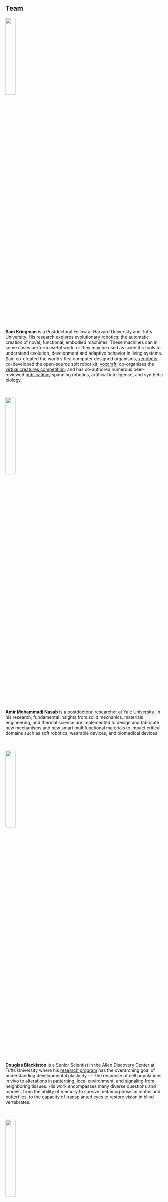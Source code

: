 ## Team

<img src="https://cdorgs.github.io/img/sam.jpg" width="25%">


**Sam Kriegman** 
is a Postdoctoral Fellow at Harvard University and Tufts University.
His research explores evolutionary robotics: the automatic creation of novel, functional, embodied machines.
These machines can in some cases perform useful work, or they may be used as scientific tools to understand evolution, development and adaptive behavior in living systems.
Sam 
co-created the world’s first computer designed organisms, [xenobots](https://cdorgs.github.io/);
co-developed the open-source soft robot kit, [voxcraft](https://voxcraft.github.io/);
co-organizes the [virtual creatures competition](https://virtualcreatures.github.io/); 
and has co-authored numerous peer-reviewed [publications](https://scholar.google.com/citations?user=DCIwaLwAAAAJ) spanning robotics, artificial intelligence, and synthetic biology.
<br><br><br>


<img src="https://voxcraft.github.io/img/amir.jpg" width="25%">

**Amir Mohammadi Nasab**
is a postdoctoral researcher at Yale University. In his research, fundamental insights from solid mechanics, materials engineering, and thermal science are implemented to design and fabricate new mechanisms and new smart multifunctional materials to impact critical domains such as soft robotics, wearable devices, and biomedical devices.
<br><br><br>


<img src="https://cdorgs.github.io/img/doug.jpg" width="25%">

**Douglas Blackiston** is a Senior Scientist in the Allen Discovery Center at Tufts University where his [research program](https://douglas-blackiston.weebly.com/) has the overarching goal of understanding developmental plasticity --- the response of cell populations in vivo to alterations in patterning, local environment, and signaling from neighboring tissues.  His work encompasses many diverse questions and models, from the ability of memory to survive metamorphosis in moths and butterflies, to the capacity of transplanted eyes to restore vision in blind vertebrates.
<br><br><br>

<img src="https://voxcraft.github.io/img/hannah.jpg" width="25%">

**Hannah Steele** 
is a student at Yale University who aims to become a mechanical engineer with a PhD focusing on sustainable design, with the eventual goal of working in the space industry.
<br><br><br>


<img src="https://cdorgs.github.io/img/mike.jpg" width="40%">

**Michael Levin** is the Vannevar Bush Professor of Biology at Tufts University, and the director of the [Allen Discovery Center at Tufts](https://allencenter.tufts.edu/). His work uses developmental biophysics, cognitive science, and computational modeling approaches to understand tissue plasticity, especially focused on bioelectrical information processing in non-neural cell networks. Working at the intersection of regenerative biology and basal cognition, his group seeks to develop new applications in birth defects, regeneration, cancer, and synthetic morphology by learning how cell collectives make morphological decisions and cracking that code to motivate them toward desired anatomical outcomes.
<br><br><br>

<img src="https://voxcraft.github.io/img/rebecca.jpg" width="25%">

**Rebecca Kramer-Bottiglio** 
is the John J. Lee Assistant Professor of Mechanical Engineering and Materials Science at Yale University. Working at the intersection of materials, manufacturing, and robotics, her group is deriving new multifunctional materials that will allow next-generation robots to adapt their morphology and behavior to changing tasks and environments. She is the recipient of the NSF CAREER Award, the NASA Early Career Faculty Award, the AFOSR Young Investigator Award, and the ONR Young Investigator Award. She was named to Forbes' 30 under 30 list for her approach to manufacturing liquid metals through printable dispersions and scalable sintering methods, and she received the PECASE award for her development of robotic skins that turn inanimate objects into multifunctional robots.
<br><br><br>


<img src="https://cdorgs.github.io/img/josh.jpg" width="25%">

**Josh Bongard** is the Veinott Professor of Computer Science at the University of Vermont and the director of the [Morphology, Evolution & Cognition Laboratory](https://www.meclab.org/). His work involves computational approaches to the automated design and manufacture of soft-, evolved-, and crowdsourced robots, as well as living systems. A PECASE, TR35, and Microsoft New Faculty Fellow award recipient, he has received funding from NSF, NASA, DARPA, the U.S. Army Research Office and the Sloan Foundation. He is the author of the book How The Body Shapes the Way We Think. He runs an evolutionary robotics MOOC through [reddit.com](https://www.reddit.com/r/ludobots/wiki/index#welcome) and a robotics outreach program, Twitch Plays Robotics.
<br><br><br>

